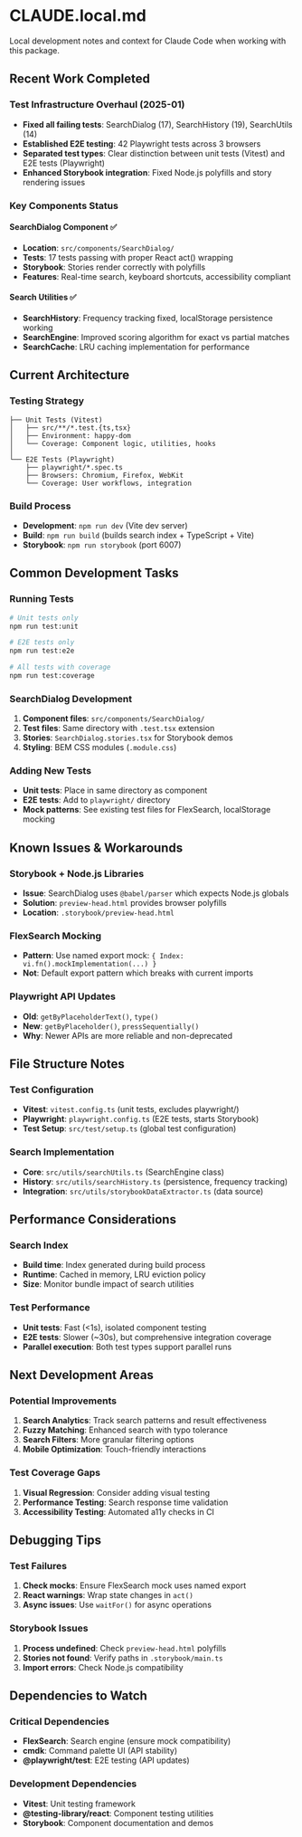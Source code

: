 # CLAUDE.local.md

Local development notes and context for Claude Code when working with this package.

## Recent Work Completed

### Test Infrastructure Overhaul (2025-01)
- **Fixed all failing tests**: SearchDialog (17), SearchHistory (19), SearchUtils (14)
- **Established E2E testing**: 42 Playwright tests across 3 browsers
- **Separated test types**: Clear distinction between unit tests (Vitest) and E2E tests (Playwright)
- **Enhanced Storybook integration**: Fixed Node.js polyfills and story rendering issues

### Key Components Status

#### SearchDialog Component ✅
- **Location**: `src/components/SearchDialog/`
- **Tests**: 17 tests passing with proper React act() wrapping
- **Storybook**: Stories render correctly with polyfills
- **Features**: Real-time search, keyboard shortcuts, accessibility compliant

#### Search Utilities ✅
- **SearchHistory**: Frequency tracking fixed, localStorage persistence working
- **SearchEngine**: Improved scoring algorithm for exact vs partial matches
- **SearchCache**: LRU caching implementation for performance

## Current Architecture

### Testing Strategy
```
├── Unit Tests (Vitest)
│   ├── src/**/*.test.{ts,tsx}
│   ├── Environment: happy-dom
│   └── Coverage: Component logic, utilities, hooks
│
└── E2E Tests (Playwright)
    ├── playwright/*.spec.ts
    ├── Browsers: Chromium, Firefox, WebKit  
    └── Coverage: User workflows, integration
```

### Build Process
- **Development**: `npm run dev` (Vite dev server)
- **Build**: `npm run build` (builds search index + TypeScript + Vite)
- **Storybook**: `npm run storybook` (port 6007)

## Common Development Tasks

### Running Tests
```bash
# Unit tests only
npm run test:unit

# E2E tests only  
npm run test:e2e

# All tests with coverage
npm run test:coverage
```

### SearchDialog Development
1. **Component files**: `src/components/SearchDialog/`
2. **Test files**: Same directory with `.test.tsx` extension
3. **Stories**: `SearchDialog.stories.tsx` for Storybook demos
4. **Styling**: BEM CSS modules (`.module.css`)

### Adding New Tests
- **Unit tests**: Place in same directory as component
- **E2E tests**: Add to `playwright/` directory
- **Mock patterns**: See existing test files for FlexSearch, localStorage mocking

## Known Issues & Workarounds

### Storybook + Node.js Libraries
- **Issue**: SearchDialog uses `@babel/parser` which expects Node.js globals
- **Solution**: `preview-head.html` provides browser polyfills
- **Location**: `.storybook/preview-head.html`

### FlexSearch Mocking
- **Pattern**: Use named export mock: `{ Index: vi.fn().mockImplementation(...) }`
- **Not**: Default export pattern which breaks with current imports

### Playwright API Updates
- **Old**: `getByPlaceholderText()`, `type()`
- **New**: `getByPlaceholder()`, `pressSequentially()`
- **Why**: Newer APIs are more reliable and non-deprecated

## File Structure Notes

### Test Configuration
- **Vitest**: `vitest.config.ts` (unit tests, excludes playwright/)
- **Playwright**: `playwright.config.ts` (E2E tests, starts Storybook)
- **Test Setup**: `src/test/setup.ts` (global test configuration)

### Search Implementation
- **Core**: `src/utils/searchUtils.ts` (SearchEngine class)
- **History**: `src/utils/searchHistory.ts` (persistence, frequency tracking)
- **Integration**: `src/utils/storybookDataExtractor.ts` (data source)

## Performance Considerations

### Search Index
- **Build time**: Index generated during build process
- **Runtime**: Cached in memory, LRU eviction policy
- **Size**: Monitor bundle impact of search utilities

### Test Performance
- **Unit tests**: Fast (<1s), isolated component testing
- **E2E tests**: Slower (~30s), but comprehensive integration coverage
- **Parallel execution**: Both test types support parallel runs

## Next Development Areas

### Potential Improvements
1. **Search Analytics**: Track search patterns and result effectiveness
2. **Fuzzy Matching**: Enhanced search with typo tolerance
3. **Search Filters**: More granular filtering options
4. **Mobile Optimization**: Touch-friendly interactions

### Test Coverage Gaps
1. **Visual Regression**: Consider adding visual testing
2. **Performance Testing**: Search response time validation
3. **Accessibility Testing**: Automated a11y checks in CI

## Debugging Tips

### Test Failures
1. **Check mocks**: Ensure FlexSearch mock uses named export
2. **React warnings**: Wrap state changes in `act()`
3. **Async issues**: Use `waitFor()` for async operations

### Storybook Issues
1. **Process undefined**: Check `preview-head.html` polyfills
2. **Stories not found**: Verify paths in `.storybook/main.ts`
3. **Import errors**: Check Node.js compatibility

## Dependencies to Watch

### Critical Dependencies
- **FlexSearch**: Search engine (ensure mock compatibility)
- **cmdk**: Command palette UI (API stability)
- **@playwright/test**: E2E testing (API updates)

### Development Dependencies
- **Vitest**: Unit testing framework
- **@testing-library/react**: Component testing utilities
- **Storybook**: Component documentation and demos